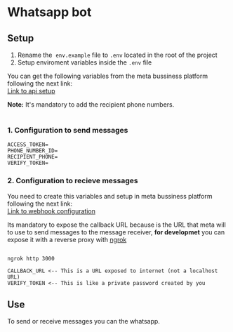 # Whatsapp bot

## Setup

1.  Rename the  `env.example` file to `.env` located in the root of the project
2.  Setup enviroment variables inside the `.env` file

You can get the following variables from the meta bussiness platform following the next link:  
[Link to api setup](https://developers.facebook.com/apps/1245890323337825/whatsapp-business/wa-dev-console/)

**Note:** It's mandatory to add the recipient phone numbers.  
 

### 1\. Configuration to send messages

```
ACCESS_TOKEN=
PHONE_NUMBER_ID=
RECIPIENT_PHONE=
VERIFY_TOKEN=
```

### 2\. Configuration to recieve messages

You need to create this variables and setup in meta bussiness platform following the next link:  
[Link to webhook configuration](https://developers.facebook.com/apps/1245890323337825/whatsapp-business/wa-settings/)

Its mandatory to expose the callback URL because is the URL that meta will to use to send messages to the message receiver, **for developmet** you can expose it with a reverse proxy with [ngrok](https://ngrok.com/)

```

ngrok http 3000
```

```
CALLBACK_URL <-- This is a URL exposed to internet (not a localhost URL)
VERIFY_TOKEN <-- This is like a private password created by you
```

## Use

To send or receive messages you can the whatsapp.
